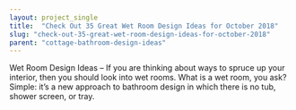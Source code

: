```yaml
---
layout: project_single
title:  "Check Out 35 Great Wet Room Design Ideas for October 2018"
slug: "check-out-35-great-wet-room-design-ideas-for-october-2018"
parent: "cottage-bathroom-design-ideas"
---
```

Wet Room Design Ideas – If you are thinking about ways to spruce up your interior, then you should look into wet rooms. What is a wet room, you ask? Simple: it’s a new approach to bathroom design in which there is no tub, shower screen, or tray.